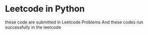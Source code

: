# Leetcode in Python
these code are submitted in Leetcode Problems
And these codes run successfully in the leetcode 

